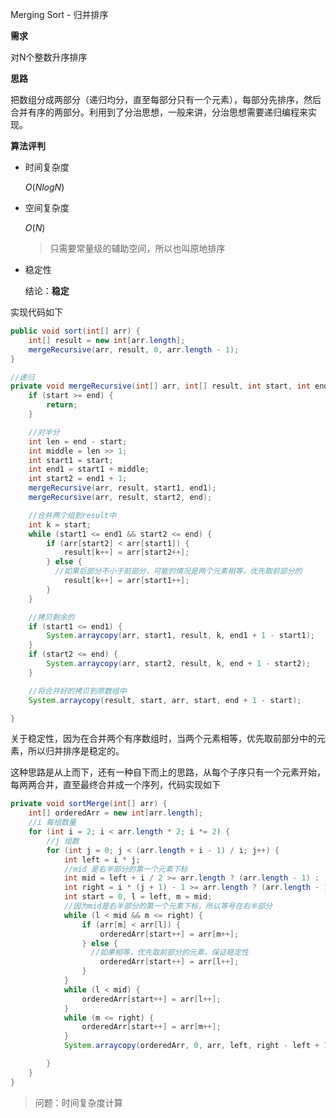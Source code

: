 Merging Sort - 归并排序

**需求**

对N个整数升序排序

**思路**

把数组分成两部分（递归均分，直至每部分只有一个元素），每部分先排序，然后合并有序的两部分。利用到了分治思想，一般来讲，分治思想需要递归编程来实现。

**算法评判**

* 时间复杂度

  $O(NlogN)$

* 空间复杂度

  $O(N)$

  > 只需要常量级的辅助空间，所以也叫原地排序

* 稳定性

  结论：**稳定**

实现代码如下

```java
public void sort(int[] arr) {
    int[] result = new int[arr.length];
    mergeRecursive(arr, result, 0, arr.length - 1);
}

//递归
private void mergeRecursive(int[] arr, int[] result, int start, int end) {
    if (start >= end) {
        return;
    }

    //对半分
    int len = end - start;
    int middle = len >> 1;
    int start1 = start;
    int end1 = start1 + middle;
    int start2 = end1 + 1;
    mergeRecursive(arr, result, start1, end1);
    mergeRecursive(arr, result, start2, end);

    //合并两个组到result中
    int k = start;
    while (start1 <= end1 && start2 <= end) {
        if (arr[start2] < arr[start1]) {
            result[k++] = arr[start2++];
        } else {
          //如果后部分不小于前部分，可能的情况是两个元素相等，优先取前部分的
            result[k++] = arr[start1++];
        }
    }

    //拷贝剩余的
    if (start1 <= end1) {
        System.arraycopy(arr, start1, result, k, end1 + 1 - start1);
    }
    if (start2 <= end) {
        System.arraycopy(arr, start2, result, k, end + 1 - start2);
    }

    //将合并好的拷贝到原数组中
    System.arraycopy(result, start, arr, start, end + 1 - start);

}
```

关于稳定性，因为在合并两个有序数组时，当两个元素相等，优先取前部分中的元素，所以归并排序是稳定的。

这种思路是从上而下，还有一种自下而上的思路，从每个子序只有一个元素开始，每两两合并，直至最终合并成一个序列，代码实现如下

```java
private void sortMerge(int[] arr) {
    int[] orderedArr = new int[arr.length];
    //i 每组数量
    for (int i = 2; i < arr.length * 2; i *= 2) {
        //j 组数
        for (int j = 0; j < (arr.length + i - 1) / i; j++) {
            int left = i * j;
            //mid 是右半部分的第一个元素下标
            int mid = left + i / 2 >= arr.length ? (arr.length - 1) : (left + i / 2);
            int right = i * (j + 1) - 1 >= arr.length ? (arr.length - 1) : (i * (j + 1) - 1);
            int start = 0, l = left, m = mid;
            //因为mid是右半部分的第一个元素下标，所以等号在右半部分
            while (l < mid && m <= right) {
                if (arr[m] < arr[l]) {
                    orderedArr[start++] = arr[m++];
                } else {
                  //如果相等，优先取前部分的元素，保证稳定性
                    orderedArr[start++] = arr[l++];
                }
            }
            while (l < mid) {
                orderedArr[start++] = arr[l++];
            }
            while (m <= right) {
                orderedArr[start++] = arr[m++];
            }
            System.arraycopy(orderedArr, 0, arr, left, right - left + 1);

        }
    }
}
```



> 问题：时间复杂度计算





